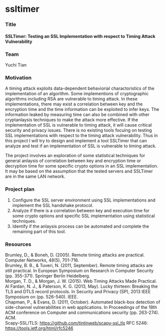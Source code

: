 # ssltimer

### Title
#### SSLTimer: Testing an SSL Implementation with respect to Timing Attack Vulnerability

### Team
Yuchi Tian  

### Motivation
A timing attack exploits data-dependent behaviorial charactoristics of the implementation of an algorithm. Some implementions of cryptographic algorithms including RSA are vulnerable to timing attack. In these implementations, there may exist a correlation between key and the encryption time and the time information can be exploited to infer keys. The information leaked by measuring time can also be combined with other cryptanlaysis techniques to make the attack more effective. If the implementation of SSL is vulnerable to timing attack, it will cause critical security and privacy issues. There is no existing tools focuing on testing SSL implementations with respect to the timing attack vulnerability. Thus in this project I will try to design and implement a tool SSLTimer that can analyze and test if an implementation of SSL is vulnerable to timing attack.   
  
The project involves an exploration of some statistical techniques for general anlaysis of correlation between key and encryption time or decryption time for some specific crypto options in an SSL implementation. It may be based on the assumption that the tested servers and SSLTimer are in the same LAN network.

### Project plan
1. Configure the SSL server environment using SSL implementations and implement the SSL handshake protocol.  
2. Analyze if there is a correlation between key and execution time for some crypto options and specific SSL implementation using statistical techniques.  
3. Identify if the anlaysis process can be automated and complete the remaining part of this tool.  

### Resources
Brumley, D., & Boneh, D. (2005). Remote timing attacks are practical. Computer Networks, 48(5), 701-716.  
Brumley, B. B., & Tuveri, N. (2011, September). Remote timing attacks are still practical. In European Symposium on Research in Computer Security (pp. 355-371). Springer Berlin Heidelberg.  
Morgan, T. D., & Morgan, J. W. (2015). Web Timing Attacks Made Practical.  
Al Fardan, N. J., & Paterson, K. G. (2013, May). Lucky thirteen: Breaking the TLS and DTLS record protocols. In Security and Privacy (SP), 2013 IEEE Symposium on (pp. 526-540). IEEE.  
Chapman, P., & Evans, D. (2011, October). Automated black-box detection of side-channel vulnerabilities in web applications. In Proceedings of the 18th ACM conference on Computer and communications security (pp. 263-274). ACM.  
Scapy-SSL/TLS: https://github.com/tintinweb/scapy-ssl_tls
RFC 5246: https://tools.ietf.org/html/rfc5246
